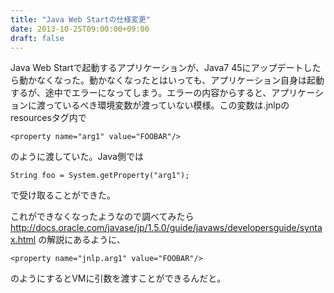 ```yaml
---
title: "Java Web Startの仕様変更"
date: 2013-10-25T09:00:00+09:00
draft: false
---
```

Java Web Startで起動するアプリケーションが、Java7 45にアップデートしたら動かなくなった。動かなくなったとはいっても、アプリケーション自身は起動するが、途中でエラーになってしまう。エラーの内容からすると、アプリケーションに渡っているべき環境変数が渡っていない模様。この変数は.jnlpのresourcesタグ内で
```
<property name="arg1" value="FOOBAR"/>
```
のように渡していた。Java側では

```
String foo = System.getProperty("arg1");
```

で受け取ることができた。

これができなくなったようなので調べてみたら
http://docs.oracle.com/javase/jp/1.5.0/guide/javaws/developersguide/syntax.html
の解説にあるように、
```
<property name="jnlp.arg1" value="FOOBAR"/>
```
のようにするとVMに引数を渡すことができるんだと。
